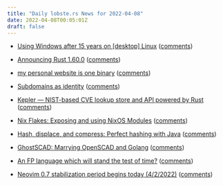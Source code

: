 ```yaml
---
title: "Daily lobste.rs News for 2022-04-08"
date: 2022-04-08T00:05:01Z
draft: false
---
```






- [Using Windows after 15 years on [desktop] Linux](https://duncanlock.net/blog/2022/04/06/using-windows-after-15-years-on-linux/)
  ([comments](https://lobste.rs/s/dnfgez/using_windows_after_15_years_on_desktop))



- [Announcing Rust 1.60.0](https://blog.rust-lang.org/2022/04/07/Rust-1.60.0.html)
  ([comments](https://lobste.rs/s/btxn0i/announcing_rust_1_60_0))



- [my personal website is one binary](https://j3s.sh/thought/my-website-is-one-binary.html)
  ([comments](https://lobste.rs/s/jsr6mk/my_personal_website_is_one_binary))



- [Subdomains as identity](https://blog.wesleyac.com/posts/subdomains-as-identity)
  ([comments](https://lobste.rs/s/50osxy/subdomains_as_identity))



- [Kepler — NIST-based CVE lookup store and API powered by Rust](https://github.com/Exein-io/kepler)
  ([comments](https://lobste.rs/s/o4xrjm/kepler_nist_based_cve_lookup_store_api))



- [Nix Flakes: Exposing and using NixOS Modules](https://christine.website/blog/nix-flakes-3-2022-04-07)
  ([comments](https://lobste.rs/s/piv2dy/nix_flakes_exposing_using_nixos_modules))



- [Hash, displace, and compress: Perfect hashing with Java](https://www.andreinc.net/2022/03/15/perfect-hashing-with-java)
  ([comments](https://lobste.rs/s/itilc0/hash_displace_compress_perfect_hashing))



- [GhostSCAD: Marrying OpenSCAD and Golang](https://jany.st/post/2022-04-04-ghostscad-marrying-openscad-and-golang.html)
  ([comments](https://lobste.rs/s/ejavcf/ghostscad_marrying_openscad_golang))



- [An FP language which will stand the test of time?]()
  ([comments](https://lobste.rs/s/gm2ukd/fp_language_which_will_stand_test_time))



- [Neovim 0.7 stabilization period begins today (4/2/2022)](https://neovim.discourse.group/t/neovim-0-7-stabilization-period-begins-today-4-2-2022/2259)
  ([comments](https://lobste.rs/s/7yotxb/neovim_0_7_stabilization_period_begins))


